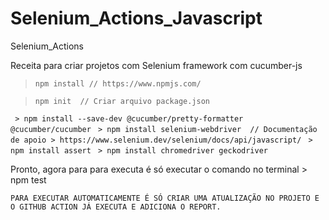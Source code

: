 # Selenium_Actions_Javascript

Selenium_Actions 

Receita para criar projetos com Selenium framework com cucumber-js 

> ```npm install // https://www.npmjs.com/```

> ```npm init  // Criar arquivo package.json```

``` > npm install --save-dev @cucumber/pretty-formatter @cucumber/cucumber```
``` > npm install selenium-webdriver  // Documentação de apoio > https://www.selenium.dev/selenium/docs/api/javascript/```
``` > npm install assert```
``` > npm install chromedriver geckodriver```

Pronto, agora para para executa é só executar o comando no terminal > npm test 

```PARA EXECUTAR AUTOMATICAMENTE É SÓ CRIAR UMA ATUALIZAÇÃO NO PROJETO E O GITHUB ACTION JÁ EXECUTA E ADICIONA O REPORT.```
